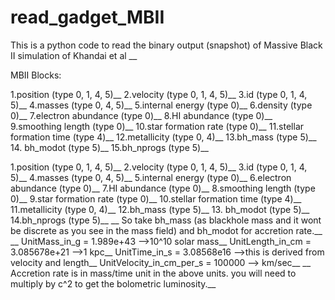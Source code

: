# read_gadget_MBII
This is a python code to read the binary output (snapshot) of Massive Black II simulation of Khandai et al __

MBII Blocks:

1.position (type 0, 1, 4, 5)__
2.velocity (type 0, 1, 4, 5)__
3.id       (type 0, 1, 4, 5)__
4.masses   (type 0, 4, 5)__
5.internal energy (type 0)__
6.density (type 0)__
7.electron abundance (type 0)__
8.HI abundance (type 0)__
9.smoothing length (type 0)__
10.star formation rate (type 0)__
11.stellar formation time (type 4)__
12.metallicity (type 0, 4)__
13.bh_mass (type 5)__
14. bh_modot (type 5)__
15.bh_nprogs (type 5)__


1.position (type 0, 1, 4, 5)__
2.velocity (type 0, 1, 4, 5)__
3.id       (type 0, 1, 4, 5)__
4.masses   (type 0, 4, 5)__
5.internal energy (type 0)__
6.electron abundance (type 0)__
7.HI abundance (type 0)__
8.smoothing length (type 0)__
9.star formation rate (type 0)__
10.stellar formation time (type 4)__
11.metallicity (type 0, 4)__
12.bh_mass (type 5)__
13. bh_modot (type 5)__
14.bh_nprogs (type 5)__
__
So take bh_mass (as blackhole mass and it wont be discrete as you see in the mass field)
and bh_modot for accretion rate.__
__
UnitMass_in_g = 1.989e+43            -->10^10 solar mass__
UnitLength_in_cm = 3.085678e+21      -->1 kpc__
UnitTime_in_s = 3.08568e16           -->this is derived from velocity and length__
UnitVelocity_in_cm_per_s = 100000    --> km/sec__
__
Accretion rate is in mass/time unit in the above units. you will need to multiply by 
c^2 to get the bolometric luminosity.__
